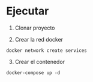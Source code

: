 # Ejecutar
1. Clonar proyecto

2. Crear la red docker
```
docker network create services
```

3. Crear el contenedor
```
docker-compose up -d
```